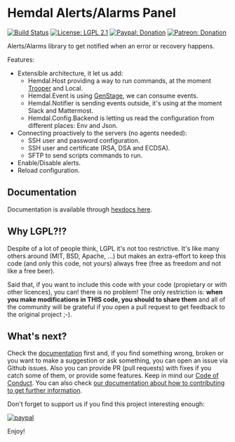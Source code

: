 # Hemdal Alerts/Alarms Panel

[![Build Status](https://img.shields.io/github/workflow/status/altenwald/hemdal/check)](https://travis-ci.org/altenwald/hemdal)
[![License: LGPL 2.1](https://img.shields.io/github/license/altenwald/hemdal.svg)](https://raw.githubusercontent.com/altenwald/hemdal/master/COPYING)
[![Paypal: Donation](https://img.shields.io/badge/paypal-donation-yellow)](https://www.paypal.com/donate/?hosted_button_id=XK6Z5XATN77L2)
[![Patreon: Donation](https://img.shields.io/badge/patreon-donation-yellow)](https://www.patreon.com/altenwald)

Alerts/Alarms library to get notified when an error or recovery happens.

Features:

- Extensible architecture, it let us add:
  - Hemdal.Host providing a way to run commands, at the moment [Trooper](https://github.com/army-cat/trooper) and Local.
  - Hemdal.Event is using [GenStage](https://hex.pm/packages/gen_stage), we can consume events.
  - Hemdal.Notifier is sending events outside, it's using at the moment Slack and Mattermost.
  - Hemdal.Config.Backend is letting us read the configuration from different places: Env and Json.
- Connecting proactively to the servers (no agents needed):
  - SSH user and password configuration.
  - SSH user and certificate (RSA, DSA and ECDSA).
  - SFTP to send scripts commands to run.
- Enable/Disable alerts.
- Reload configuration.

## Documentation

Documentation is available through [hexdocs here](https://hexdocs.pm/hemdal).

## Why LGPL?!?

Despite of a lot of people think, LGPL it's not too restrictive. It's like many others around (MIT, BSD, Apache, ...) but makes an extra-effort to keep this code (and only this code, not yours) always free (free as freedom and not like a free beer).

Said that, if you want to include this code with your code (propietary or with other licences), you can! there is no problem! The only restriction is: **when you make modifications in THIS code, you should to share them** and all of the community will be grateful if you open a pull request to get feedback to the original project ;-).

## What's next?

Check the [documentation](https://hexdocs.pm/hemdal) first and, if you find something wrong, broken or you want to make a suggestion or ask something, you can open an issue via Github issues. Also you can provide PR (pull requests) with fixes if you catch some of them, or provide some features. Keep in mind our [Code of Conduct](CODE_OF_CONDUCT.md). You can also check [our documentation about how to contributing to get further information](CONTRIBUTING.md).

Don't forget to support us if you find this project interesting enough:

[![paypal](https://www.paypalobjects.com/en_US/GB/i/btn/btn_donateCC_LG.gif)](https://www.paypal.com/donate/?hosted_button_id=XK6Z5XATN77L2)

Enjoy!
